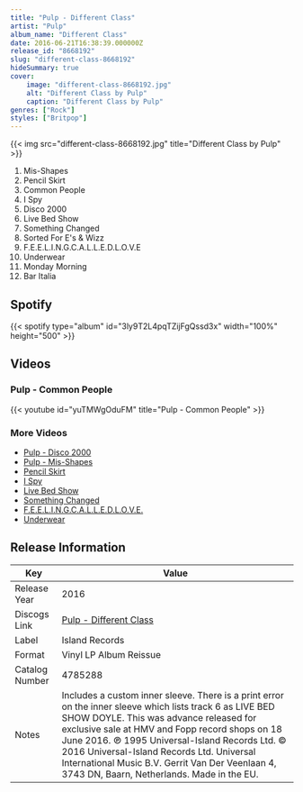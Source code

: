```yaml
---
title: "Pulp - Different Class"
artist: "Pulp"
album_name: "Different Class"
date: 2016-06-21T16:38:39.000000Z
release_id: "8668192"
slug: "different-class-8668192"
hideSummary: true
cover:
    image: "different-class-8668192.jpg"
    alt: "Different Class by Pulp"
    caption: "Different Class by Pulp"
genres: ["Rock"]
styles: ["Britpop"]
---
```


{{< img src="different-class-8668192.jpg" title="Different Class by Pulp" >}}

<!-- section break -->

1. Mis-Shapes
2. Pencil Skirt
3. Common People
4. I Spy
5. Disco 2000
6. Live Bed Show
7. Something Changed
8. Sorted For E's & Wizz
9. F.E.E.L.I.N.G.C.A.L.L.E.D.L.O.V.E
10. Underwear
11. Monday Morning
12. Bar Italia

<!-- section break -->


## Spotify
{{< spotify type="album" id="3ly9T2L4pqTZijFgQssd3x" width="100%" height="500" >}}



## Videos
### Pulp - Common People
{{< youtube id="yuTMWgOduFM" title="Pulp - Common People" >}}<br>

### More Videos

- [Pulp - Disco 2000](https://www.youtube.com/watch?v=qJS3xnD7Mus)
- [Pulp - Mis-Shapes](https://www.youtube.com/watch?v=S0DRch3YLh0)
- [Pencil Skirt](https://www.youtube.com/watch?v=myW0HgXRp0o)
- [I Spy](https://www.youtube.com/watch?v=WNP4q7Aba9w)
- [Live Bed Show](https://www.youtube.com/watch?v=gbSJu0N-VqY)
- [Something Changed](https://www.youtube.com/watch?v=zxm_3J3r5rM)
- [F.E.E.L.I.N.G.C.A.L.L.E.D.L.O.V.E.](https://www.youtube.com/watch?v=osDBZGu7QuE)
- [Underwear](https://www.youtube.com/watch?v=-IArKcMSwxM)


## Release Information
|  Key           | Value                                                |
| ---------------| ---------------------------------------------------- |
| Release Year   | 2016                                   |
| Discogs Link   | [Pulp - Different Class](https://www.discogs.com/release/8668192-Pulp-Different-Class) |
| Label          | Island Records |
| Format         | Vinyl LP Album Reissue |
| Catalog Number | 4785288 |
| Notes | Includes a custom inner sleeve. There is a print error on the inner sleeve which lists track 6 as LIVE BED SHOW DOYLE.  This was advance released for exclusive sale at HMV and Fopp record shops on 18 June 2016.  ℗ 1995 Universal-Island Records Ltd. © 2016 Universal-Island Records Ltd. Universal International Music B.V. Gerrit Van Der Veenlaan 4, 3743 DN, Baarn, Netherlands. Made in the EU. |